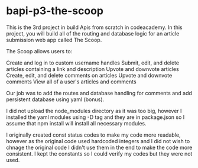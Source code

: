 # bapi-p3-the-scoop

This is the 3rd project in build Apis from scratch in codeacademy.
In this project, you will build all of the routing and database logic for an article submission web app called The Scoop.

The Scoop allows users to:

Create and log in to custom username handles
Submit, edit, and delete articles containing a link and description
Upvote and downvote articles
Create, edit, and delete comments on articles
Upvote and downvote comments
View all of a user's articles and comments

Our job was to add the routes and database handling for comments and add persistent database using yaml (bonus).

I did not upload the node_modules directory as it was too big, however I installed the yaml modules using -D tag and they are in package.json so I assume that npm install will install all necessary modules.

I originally created const status codes to make my code more readable, however as the original code used hardcoded integers and I did not wish to chnage the original code I didn't use them in the end to make the code more consistent. I kept the constants so I could verify my codes but they were not used.
